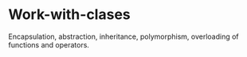 # Work-with-clases
Encapsulation, abstraction, inheritance, polymorphism, overloading of functions and operators.
